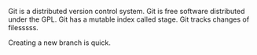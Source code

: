 Git is a distributed version control system.
Git is free software distributed under the GPL.
Git has a mutable index called stage.
Git tracks changes of filesssss.

Creating a new branch is quick.